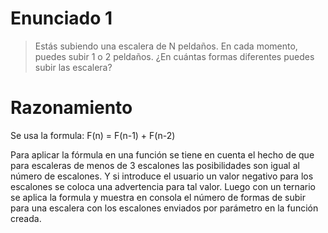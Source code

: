 # Enunciado 1

> Estás subiendo una escalera de N peldaños. En cada momento, puedes subir 1 o 2 peldaños. ¿En cuántas formas diferentes puedes subir las escalera?

# Razonamiento

Se usa la formula:
F(n) = F(n-1) + F(n-2)

Para aplicar la fórmula en una función se tiene en cuenta el hecho de que para escaleras de menos de 3 escalones las posibilidades son igual al número de escalones. Y si introduce el usuario un valor negativo para los escalones se coloca una advertencia para tal valor. Luego con un ternario se aplica la formula y muestra en consola el número de formas de subir para una escalera con los escalones enviados por parámetro en la función creada.